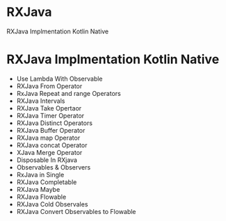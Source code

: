 # RXJava
RXJava Implmentation Kotlin Native

# RXJava Implmentation Kotlin Native


- Use Lambda With Observable
- RXJava From Operator 
- RxJava Repeat and range Operators
- RXJava Intervals
- RXJava Take Opertaor
- RXJava Timer Operator
- RXJava Distinct Operators
- RXJava Buffer Operator
- RXJava map Operator
- RXJava concat Operator
- XJava Merge Operator
- Disposable In RXjava
- Observables & Observers 
- RxJava in Single
- RXJava Completable
- RXJava Maybe
- RXJava Flowable
- RXJava Cold Observales
- RXJava Convert Observables to Flowable





